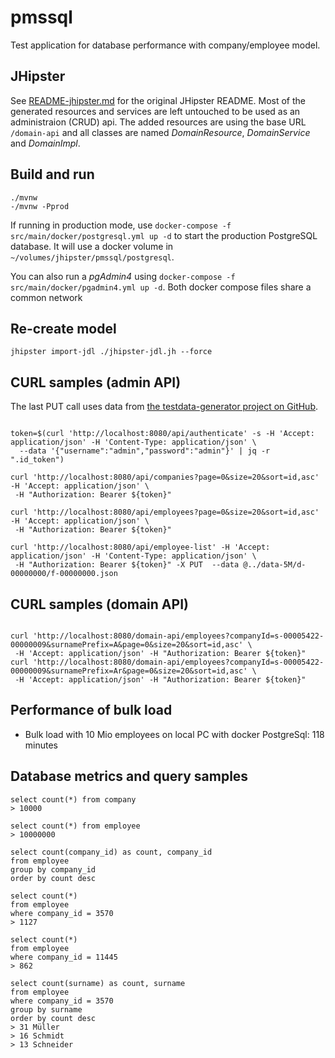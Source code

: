 # pmssql

Test application for database performance with company/employee model.

## JHipster

See [README-jhipster.md](README-jhipster.md) for the original JHipster README.
Most of the generated resources and services are left untouched to be used as an administraion (CRUD) api.
The added resources are using the base URL `/domain-api` and all classes are named _<Entity>DomainResource_,
_<Entity>DomainService_ and _<Entity>DomainImpl_.

## Build and run

```
./mvnw
-/mvnw -Pprod
```

If running in production mode, use `docker-compose -f src/main/docker/postgresql.yml up -d` to start the
production PostgreSQL database. It will use a docker volume in `~/volumes/jhipster/pmssql/postgresql`.

You can also run a _pgAdmin4_ using `docker-compose -f src/main/docker/pgadmin4.yml up -d`.
Both docker compose files share a common network

## Re-create model

```
jhipster import-jdl ./jhipster-jdl.jh --force
```

## CURL samples (admin API)

The last PUT call uses data from [the testdata-generator project on GitHub](https://github.com/giraone/testdata-generator).

```

token=$(curl 'http://localhost:8080/api/authenticate' -s -H 'Accept: application/json' -H 'Content-Type: application/json' \
  --data '{"username":"admin","password":"admin"}' | jq -r ".id_token")

curl 'http://localhost:8080/api/companies?page=0&size=20&sort=id,asc' -H 'Accept: application/json' \
 -H "Authorization: Bearer ${token}"

curl 'http://localhost:8080/api/employees?page=0&size=20&sort=id,asc' -H 'Accept: application/json' \
 -H "Authorization: Bearer ${token}"

curl 'http://localhost:8080/api/employee-list' -H 'Accept: application/json' -H 'Content-Type: application/json' \
 -H "Authorization: Bearer ${token}" -X PUT  --data @../data-5M/d-00000000/f-00000000.json

```

## CURL samples (domain API)

```

curl 'http://localhost:8080/domain-api/employees?companyId=s-00005422-00000009&surnamePrefix=A&page=0&size=20&sort=id,asc' \
 -H 'Accept: application/json' -H "Authorization: Bearer ${token}"
curl 'http://localhost:8080/domain-api/employees?companyId=s-00005422-00000009&surnamePrefix=Ar&page=0&size=20&sort=id,asc' \
 -H 'Accept: application/json' -H "Authorization: Bearer ${token}"

```

## Performance of bulk load

-   Bulk load with 10 Mio employees on local PC with docker PostgreSql: 118 minutes

## Database metrics and query samples

```
select count(*) from company
> 10000

select count(*) from employee
> 10000000

select count(company_id) as count, company_id
from employee
group by company_id
order by count desc

select count(*)
from employee
where company_id = 3570
> 1127

select count(*)
from employee
where company_id = 11445
> 862

select count(surname) as count, surname
from employee
where company_id = 3570
group by surname
order by count desc
> 31 Müller
> 16 Schmidt
> 13 Schneider
```
